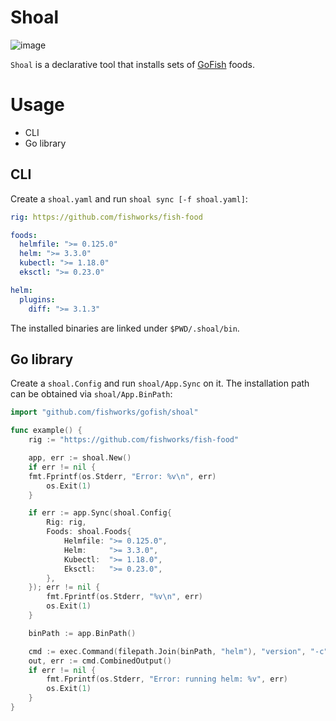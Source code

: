 # Shoal

![image](https://user-images.githubusercontent.com/22009/90324679-b1e27a00-dfac-11ea-8e63-8ac00f56b9a7.png)

`Shoal` is a declarative tool that installs sets of [GoFish](https://github.com/fishworks/gofish/) foods.

# Usage

- CLI
- Go library

## CLI

Create a `shoal.yaml` and run `shoal sync [-f shoal.yaml]`:

```yaml
rig: https://github.com/fishworks/fish-food

foods:
  helmfile: ">= 0.125.0"
  helm: ">= 3.3.0"
  kubectl: ">= 1.18.0"
  eksctl: ">= 0.23.0"

helm:
  plugins:
    diff: ">= 3.1.3"
```

The installed binaries are linked under `$PWD/.shoal/bin`.

## Go library

Create a `shoal.Config` and run `shoal/App.Sync` on it.
The installation path can be obtained via `shoal/App.BinPath`:

```go
import "github.com/fishworks/gofish/shoal"

func example() {
	rig := "https://github.com/fishworks/fish-food"

	app, err := shoal.New()
	if err != nil {
	fmt.Fprintf(os.Stderr, "Error: %v\n", err)
		os.Exit(1)
	}

	if err := app.Sync(shoal.Config{
		Rig: rig,
		Foods: shoal.Foods{
			Helmfile: ">= 0.125.0",
			Helm:     ">= 3.3.0",
			Kubectl:  ">= 1.18.0",
			Eksctl:   ">= 0.23.0",
		},
	}); err != nil {
		fmt.Fprintf(os.Stderr, "%v\n", err)
		os.Exit(1)
	}

	binPath := app.BinPath()

	cmd := exec.Command(filepath.Join(binPath, "helm"), "version", "-c")
	out, err := cmd.CombinedOutput()
	if err != nil {
		fmt.Fprintf(os.Stderr, "Error: running helm: %v", err)
		os.Exit(1)
	}
}
```
